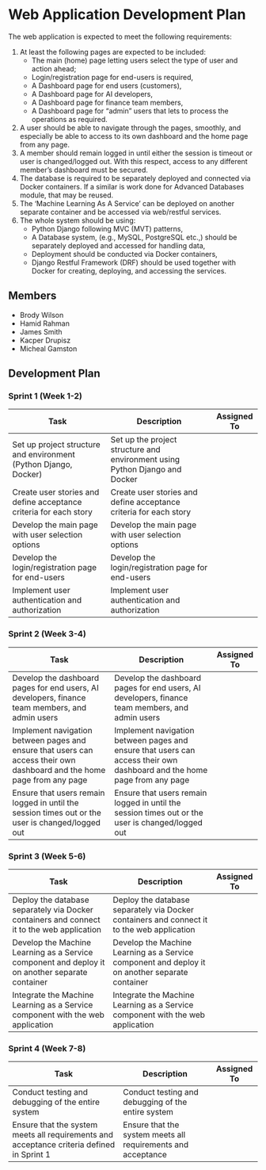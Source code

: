 Web Application Development Plan
===============================

The web application is expected to meet the following requirements:

1. At least the following pages are expected to be included:
	* The main (home) page letting users select the type of user and action ahead;
	* Login/registration page for end-users is required,
	* A Dashboard page for end users (customers),
	* A Dashboard page for AI developers,
	* A Dashboard page for finance team members,
	* A Dashboard page for “admin” users that lets to process the operations as required.
2. A user should be able to navigate through the pages, smoothly, and especially be able to access to its own dashboard and the home page from any page.
3. A member should remain logged in until either the session is timeout or user is changed/logged out. With this respect, access to any different member’s dashboard must be secured.
4. The database is required to be separately deployed and connected via Docker containers. If a similar is work done for Advanced Databases module, that may be reused.
5. The ‘Machine Learning As A Service’ can be deployed on another separate container and be accessed via web/restful services.
6. The whole system should be using:
	* Python Django following MVC (MVT) patterns,
	* A Database system, (e.g., MySQL, PostgreSQL etc.,) should be separately deployed and accessed for handling data,
	* Deployment should be conducted via Docker containers,
	* Django Restful Framework (DRF) should be used together with Docker for creating, deploying, and accessing the services.

Members
-------

* Brody Wilson
* Hamid Rahman
* James Smith
* Kacper Drupisz
* Micheal Gamston

Development Plan
---------------

### Sprint 1 (Week 1-2)

| Task | Description | Assigned To |
| --- | --- | --- |
| Set up project structure and environment (Python Django, Docker) | Set up the project structure and environment using Python Django and Docker |  |
| Create user stories and define acceptance criteria for each story | Create user stories and define acceptance criteria for each story |  |
| Develop the main page with user selection options | Develop the main page with user selection options |  |
| Develop the login/registration page for end-users | Develop the login/registration page for end-users |  |
| Implement user authentication and authorization | Implement user authentication and authorization |  |

### Sprint 2 (Week 3-4)

| Task | Description | Assigned To |
| --- | --- | --- |
| Develop the dashboard pages for end users, AI developers, finance team members, and admin users | Develop the dashboard pages for end users, AI developers, finance team members, and admin users |  |
| Implement navigation between pages and ensure that users can access their own dashboard and the home page from any page | Implement navigation between pages and ensure that users can access their own dashboard and the home page from any page |  |
| Ensure that users remain logged in until the session times out or the user is changed/logged out | Ensure that users remain logged in until the session times out or the user is changed/logged out |  |

### Sprint 3 (Week 5-6)

| Task | Description | Assigned To |
| --- | --- | --- |
| Deploy the database separately via Docker containers and connect it to the web application | Deploy the database separately via Docker containers and connect it to the web application |  |
| Develop the Machine Learning as a Service component and deploy it on another separate container | Develop the Machine Learning as a Service component and deploy it on another separate container |  |
| Integrate the Machine Learning as a Service component with the web application | Integrate the Machine Learning as a Service component with the web application |  |

### Sprint 4 (Week 7-8)

| Task | Description | Assigned To |
| --- | --- | --- |
| Conduct testing and debugging of the entire system | Conduct testing and debugging of the entire system |  |
| Ensure that the system meets all requirements and acceptance criteria defined in Sprint 1 | Ensure that the system meets all requirements and acceptance  |